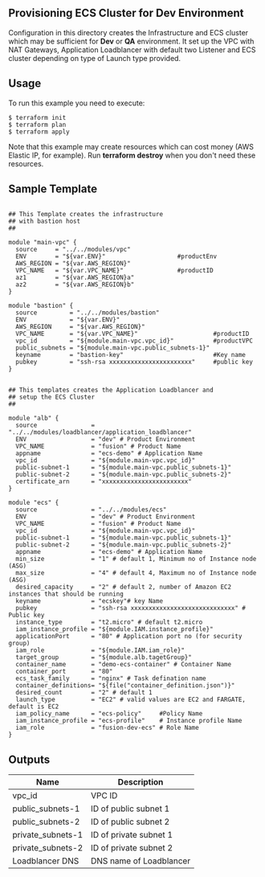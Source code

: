 ## Provisioning ECS Cluster for Dev Environment 

Configuration in this directory creates the Infrastructure and ECS cluster which may be sufficient for **Dev** or **QA** environment.
It set up the VPC with NAT Gateways, Application Loadblancer with default two Listener and ECS cluster depending on type of Launch type provided.

## Usage

To run this example you need to execute:

```
$ terraform init
$ terraform plan
$ terraform apply

```
Note that this example may create resources which can cost money (AWS Elastic IP, for example). Run **terraform destroy** when you don't need these resources.

## Sample Template

```hcl

## This Template creates the infrastructure
## with bastion host
##

module "main-vpc" {
  source     = "../../modules/vpc"
  ENV        = "${var.ENV}"                    #productEnv
  AWS_REGION = "${var.AWS_REGION}"
  VPC_NAME   = "${var.VPC_NAME}"               #productID
  az1        = "${var.AWS_REGION}a"
  az2        = "${var.AWS_REGION}b"
}

module "bastion" {
  source         = "../../modules/bastion"
  ENV            = "${var.ENV}"
  AWS_REGION     = "${var.AWS_REGION}"
  VPC_NAME       = "${var.VPC_NAME}"                     #productID
  vpc_id         = "${module.main-vpc.vpc_id}"           #productVPC
  public_subnets = "${module.main-vpc.public_subnets-1}"
  keyname        = "bastion-key"                         #Key name
  pubkey         = "ssh-rsa xxxxxxxxxxxxxxxxxxxxxxx"     #public key
}

```

```hcl

## This templates creates the Application Loadblancer and 
## setup the ECS Cluster
##

module "alb" {
  source               = "../../modules/loadblancer/application_loadblancer"
  ENV                  = "dev" # Product Environment
  VPC_NAME             = "fusion" # Product Name
  appname              = "ecs-demo" # Application Name
  vpc_id               = "${module.main-vpc.vpc_id}"
  public-subnet-1      = "${module.main-vpc.public_subnets-1}"
  public-subnet-2      = "${module.main-vpc.public_subnets-2}"
  certificate_arn      = "xxxxxxxxxxxxxxxxxxxxxxxx"
}

module "ecs" {
  source               = "../../modules/ecs"
  ENV                  = "dev" # Product Environment
  VPC_NAME             = "fusion" # Product Name
  vpc_id               = "${module.main-vpc.vpc_id}"
  public-subnet-1      = "${module.main-vpc.public_subnets-1}"
  public-subnet-2      = "${module.main-vpc.public_subnets-2}"
  appname              = "ecs-demo" # Application Name
  min_size             = "1" # default 1, Minimum no of Instance node (ASG)
  max_size             = "4" # default 4, Maximum no of Instance node (ASG)
  desired_capacity     = "2" # default 2, number of Amazon EC2 instances that should be running
  keyname              = "ecskey"# key Name
  pubkey               = "ssh-rsa xxxxxxxxxxxxxxxxxxxxxxxxxxxxx" # Public key
  instance_type        = "t2.micro" # default t2.micro
  iam_instance_profile = "${module.IAM.instance_profile}"
  applicationPort      = "80" # Application port no (for security group)
  iam_role             = "${module.IAM.iam_role}"
  target_group         = "${module.alb.tagetGroup}"
  container_name       = "demo-ecs-container" # Container Name
  container_port       = "80"
  ecs_task_family      = "nginx" # Task defination name
  container_definitions= "${file("container_definition.json")}"
  desired_count        = "2" # default 1
  launch_type          = "EC2" # valid values are EC2 and FARGATE, default is EC2
  iam_policy_name      = "ecs-policy"     #Policy Name
  iam_instance_profile = "ecs-profile"    # Instance profile Name
  iam_role             = "fusion-dev-ecs" # Role Name
}

```

## Outputs

| Name | Description |
|------|-------------|
| vpc_id | VPC ID |
| public_subnets-1 | ID of public subnet 1 |
| public_subnets-2 | ID of public subnet 2 |
| private_subnets-1 | ID of private subnet 1 |
| private_subnets-2 | ID of private subnet 2 |
| Loadblancer DNS | DNS name of Loadblancer |